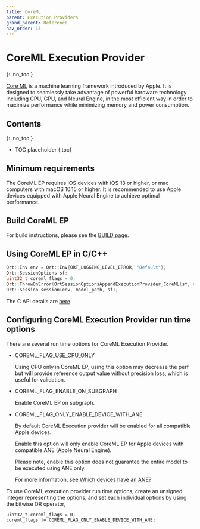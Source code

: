 ```yaml
---
title: CoreML
parent: Execution Providers
grand_parent: Reference
nav_order: 13
---
```



# CoreML Execution Provider
{: .no_toc }

[Core ML](https://developer.apple.com/machine-learning/core-ml/) is a machine learning framework introduced by Apple. It is designed to seamlessly take advantage of powerful hardware technology including CPU, GPU, and Neural Engine, in the most efficient way in order to maximize performance while minimizing memory and power consumption.

## Contents
{: .no_toc }

* TOC placeholder
{:toc}

## Minimum requirements

The CoreML EP requires iOS devices with iOS 13 or higher, or mac computers with macOS 10.15 or higher. It is recommended to use Apple devices equipped with Apple Neural Engine to achieve optimal performance.

## Build CoreML EP

For build instructions, please see the [BUILD page](../../how-to/build.md#coreml-execution-provider).

## Using CoreML EP in C/C++

```c++
Ort::Env env = Ort::Env{ORT_LOGGING_LEVEL_ERROR, "Default"};
Ort::SessionOptions sf;
uint32_t coreml_flags = 0;
Ort::ThrowOnError(OrtSessionOptionsAppendExecutionProvider_CoreML(sf, coreml_flags));
Ort::Session session(env, model_path, sf);
```

The C API details are [here](../api/c-api.md).

## Configuring CoreML Execution Provider run time options

There are several run time options for CoreML Execution Provider.

* COREML_FLAG_USE_CPU_ONLY

   Using CPU only in CoreML EP, using this option may decrease the perf but will provide reference output value without precision loss, which is useful for validation.

* COREML_FLAG_ENABLE_ON_SUBGRAPH

   Enable CoreML EP on subgraph.

* COREML_FLAG_ONLY_ENABLE_DEVICE_WITH_ANE

   By default CoreML Execution provider will be enabled for all compatible Apple devices.

   Enable this option will only enable CoreML EP for Apple devices with compatible ANE (Apple Neural Engine).

   Please note, enable this option does not guarantee the entire model to be executed using ANE only.

   For more information, see [Which devices have an ANE?](https://github.com/hollance/neural-engine/blob/master/docs/supported-devices.md)

To use CoreML execution provider run time options, create an unsigned integer representing the options, and set each individual options by using the bitwise OR operator,

```
uint32_t coreml_flags = 0;
coreml_flags |= COREML_FLAG_ONLY_ENABLE_DEVICE_WITH_ANE;
```